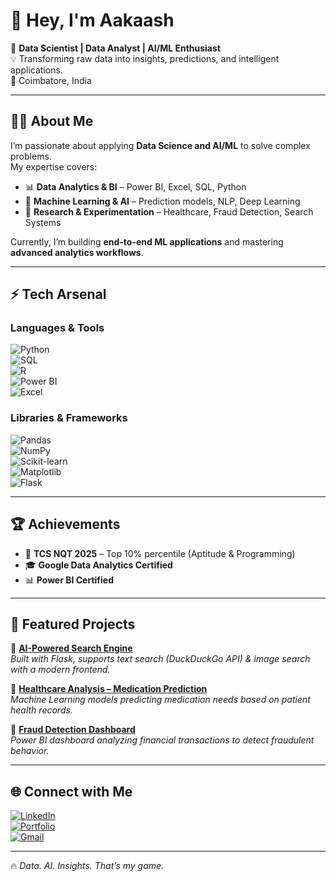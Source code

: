 # 👋 Hey, I'm Aakaash  

🚀 **Data Scientist | Data Analyst | AI/ML Enthusiast**  
💡 Transforming raw data into insights, predictions, and intelligent applications.  
📍 Coimbatore, India  

---

## 🧑‍💻 About Me  
I’m passionate about applying **Data Science and AI/ML** to solve complex problems.  
My expertise covers:  

- 📊 **Data Analytics & BI** – Power BI, Excel, SQL, Python  
- 🤖 **Machine Learning & AI** – Prediction models, NLP, Deep Learning  
- 🧠 **Research & Experimentation** – Healthcare, Fraud Detection, Search Systems  

Currently, I’m building **end-to-end ML applications** and mastering **advanced analytics workflows**.  

---

## ⚡ Tech Arsenal  

### Languages & Tools  
![Python](https://img.shields.io/badge/Python-3776AB?style=for-the-badge&logo=python&logoColor=white)  
![SQL](https://img.shields.io/badge/SQL-336791?style=for-the-badge&logo=postgresql&logoColor=white)  
![R](https://img.shields.io/badge/R-276DC3?style=for-the-badge&logo=r&logoColor=white)  
![Power BI](https://img.shields.io/badge/Power%20BI-F2C811?style=for-the-badge&logo=powerbi&logoColor=black)  
![Excel](https://img.shields.io/badge/Excel-217346?style=for-the-badge&logo=microsoftexcel&logoColor=white)  

### Libraries & Frameworks  
![Pandas](https://img.shields.io/badge/Pandas-150458?style=for-the-badge&logo=pandas&logoColor=white)  
![NumPy](https://img.shields.io/badge/Numpy-013243?style=for-the-badge&logo=numpy&logoColor=white)  
![Scikit-learn](https://img.shields.io/badge/Scikit--learn-F7931E?style=for-the-badge&logo=scikitlearn&logoColor=white)  
![Matplotlib](https://img.shields.io/badge/Matplotlib-11557c?style=for-the-badge&logo=plotly&logoColor=white)  
![Flask](https://img.shields.io/badge/Flask-000000?style=for-the-badge&logo=flask&logoColor=white)  

---

## 🏆 Achievements  
- 🥇 **TCS NQT 2025** – Top 10% percentile (Aptitude & Programming)  
- 🎓 **Google Data Analytics Certified**  
- 📊 **Power BI Certified**  

---

## 🚀 Featured Projects  

🔹 **[AI-Powered Search Engine](https://github.com/yourusername/AI-Search-Engine)**  
_Built with Flask, supports text search (DuckDuckGo API) & image search with a modern frontend._  

🔹 **[Healthcare Analysis – Medication Prediction](https://github.com/yourusername/Healthcare-Analysis-Medication-Prediction)**  
_Machine Learning models predicting medication needs based on patient health records._  

🔹 **[Fraud Detection Dashboard](https://github.com/yourusername/Fraud-Detection-Dashboard)**  
_Power BI dashboard analyzing financial transactions to detect fraudulent behavior._  

---

## 🌐 Connect with Me  
[![LinkedIn](https://img.shields.io/badge/LinkedIn-0A66C2?style=for-the-badge&logo=linkedin&logoColor=white)](https://linkedin.com/in/your-linkedin)  
[![Portfolio](https://img.shields.io/badge/Portfolio-000000?style=for-the-badge&logo=vercel&logoColor=white)](https://yourusername.github.io)  
[![Gmail](https://img.shields.io/badge/Email-D14836?style=for-the-badge&logo=gmail&logoColor=white)](mailto:aakaashpadhmanaban@gmail.com)  

---

🔥 *Data. AI. Insights. That’s my game.*  
